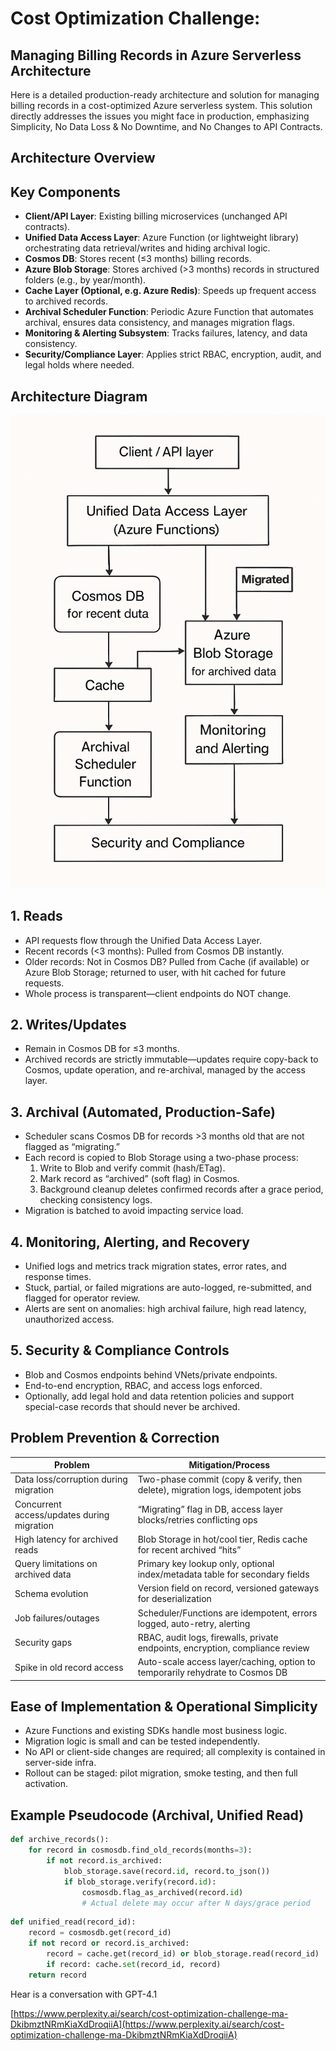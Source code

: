 # Cost Optimization Challenge:

## **Managing Billing Records in Azure Serverless Architecture**

Here is a detailed production-ready architecture and solution for managing billing records in a cost-optimized Azure serverless system. This solution directly addresses the issues you might face in production, emphasizing Simplicity, No Data Loss & No Downtime, and No Changes to API Contracts.

## Architecture Overview

## Key Components

- **Client/API Layer**: Existing billing microservices (unchanged API contracts).
- **Unified Data Access Layer**: Azure Function (or lightweight library) orchestrating data retrieval/writes and hiding archival logic.
- **Cosmos DB**: Stores recent (≤3 months) billing records.
- **Azure Blob Storage**: Stores archived (>3 months) records in structured folders (e.g., by year/month).
- **Cache Layer (Optional, e.g. Azure Redis)**: Speeds up frequent access to archived records.
- **Archival Scheduler Function**: Periodic Azure Function that automates archival, ensures data consistency, and manages migration flags.
- **Monitoring & Alerting Subsystem**: Tracks failures, latency, and data consistency.
- **Security/Compliance Layer**: Applies strict RBAC, encryption, audit, and legal holds where needed.

## Architecture Diagram

![](Architecture-Image.png)

## 1. Reads

- API requests flow through the Unified Data Access Layer.
- Recent records (<3 months): Pulled from Cosmos DB instantly.
- Older records: Not in Cosmos DB? Pulled from Cache (if available) or Azure Blob Storage; returned to user, with hit cached for future requests.
- Whole process is transparent—client endpoints do NOT change.

## 2. Writes/Updates

- Remain in Cosmos DB for ≤3 months.
- Archived records are strictly immutable—updates require copy-back to Cosmos, update operation, and re-archival, managed by the access layer.

## 3. Archival (Automated, Production-Safe)

- Scheduler scans Cosmos DB for records >3 months old that are not flagged as “migrating.”
- Each record is copied to Blob Storage using a two-phase process:
    1. Write to Blob and verify commit (hash/ETag).
    2. Mark record as “archived” (soft flag) in Cosmos.
    3. Background cleanup deletes confirmed records after a grace period, checking consistency logs.
- Migration is batched to avoid impacting service load.

## 4. Monitoring, Alerting, and Recovery

- Unified logs and metrics track migration states, error rates, and response times.
- Stuck, partial, or failed migrations are auto-logged, re-submitted, and flagged for operator review.
- Alerts are sent on anomalies: high archival failure, high read latency, unauthorized access.

## 5. Security & Compliance Controls

- Blob and Cosmos endpoints behind VNets/private endpoints.
- End-to-end encryption, RBAC, and access logs enforced.
- Optionally, add legal hold and data retention policies and support special-case records that should never be archived.

## Problem Prevention & Correction

| **Problem** | **Mitigation/Process** |
| --- | --- |
| Data loss/corruption during migration | Two-phase commit (copy & verify, then delete), migration logs, idempotent jobs |
| Concurrent access/updates during migration | “Migrating” flag in DB, access layer blocks/retries conflicting ops |
| High latency for archived reads | Blob Storage in hot/cool tier, Redis cache for recent archived “hits” |
| Query limitations on archived data | Primary key lookup only, optional index/metadata table for secondary fields |
| Schema evolution | Version field on record, versioned gateways for deserialization |
| Job failures/outages | Scheduler/Functions are idempotent, errors logged, auto-retry, alerting |
| Security gaps | RBAC, audit logs, firewalls, private endpoints, encryption, compliance review |
| Spike in old record access | Auto-scale access layer/caching, option to temporarily rehydrate to Cosmos DB |

## Ease of Implementation & Operational Simplicity

- Azure Functions and existing SDKs handle most business logic.
- Migration logic is small and can be tested independently.
- No API or client-side changes are required; all complexity is contained in server-side infra.
- Rollout can be staged: pilot migration, smoke testing, and then full activation.

## Example Pseudocode (Archival, Unified Read)

```python
def archive_records():
    for record in cosmosdb.find_old_records(months=3):
        if not record.is_archived:
            blob_storage.save(record.id, record.to_json())
            if blob_storage.verify(record.id):
                cosmosdb.flag_as_archived(record.id)
                # Actual delete may occur after N days/grace period
```

```python
def unified_read(record_id):
    record = cosmosdb.get(record_id)
    if not record or record.is_archived:
        record = cache.get(record_id) or blob_storage.read(record_id)
        if record: cache.set(record_id, record)
    return record
```

Hear is a conversation with GPT-4.1

[https://www.perplexity.ai/search/cost-optimization-challenge-ma-DkibmztNRmKiaXdDroqiiA](https://www.perplexity.ai/search/cost-optimization-challenge-ma-DkibmztNRmKiaXdDroqiiA)
